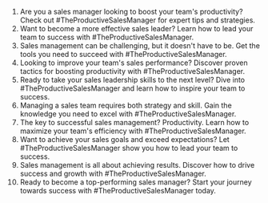 1. Are you a sales manager looking to boost your team's productivity? Check out #TheProductiveSalesManager for expert tips and strategies.
2. Want to become a more effective sales leader? Learn how to lead your team to success with #TheProductiveSalesManager.
3. Sales management can be challenging, but it doesn't have to be. Get the tools you need to succeed with #TheProductiveSalesManager.
4. Looking to improve your team's sales performance? Discover proven tactics for boosting productivity with #TheProductiveSalesManager.
5. Ready to take your sales leadership skills to the next level? Dive into #TheProductiveSalesManager and learn how to inspire your team to success.
6. Managing a sales team requires both strategy and skill. Gain the knowledge you need to excel with #TheProductiveSalesManager.
7. The key to successful sales management? Productivity. Learn how to maximize your team's efficiency with #TheProductiveSalesManager.
8. Want to achieve your sales goals and exceed expectations? Let #TheProductiveSalesManager show you how to lead your team to success.
9. Sales management is all about achieving results. Discover how to drive success and growth with #TheProductiveSalesManager.
10. Ready to become a top-performing sales manager? Start your journey towards success with #TheProductiveSalesManager today.
